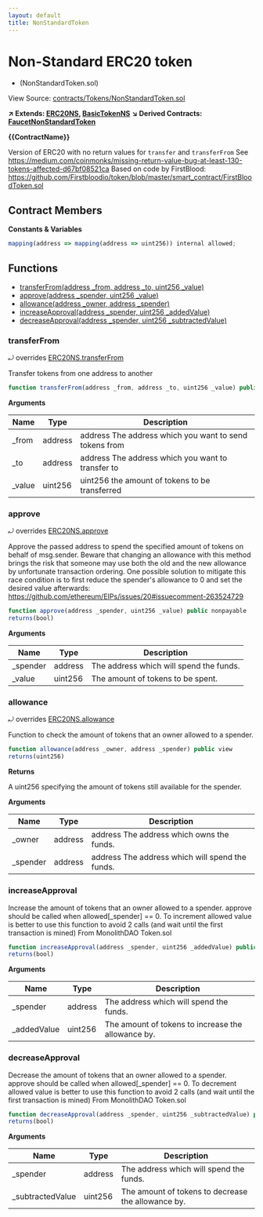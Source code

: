 ```yaml
---
layout: default
title: NonStandardToken
---
```


# Non-Standard ERC20 token
 * (NonStandardToken.sol)

View Source: [contracts/Tokens/NonStandardToken.sol](../contracts/Tokens/NonStandardToken.sol)

**↗ Extends: [ERC20NS](ERC20NS.md), [BasicTokenNS](BasicTokenNS.md)**
**↘ Derived Contracts: [FaucetNonStandardToken](FaucetNonStandardToken.md)**

**{{ContractName}}**

Version of ERC20 with no return values for `transfer` and `transferFrom`
See https://medium.com/coinmonks/missing-return-value-bug-at-least-130-tokens-affected-d67bf08521ca
Based on code by FirstBlood: https://github.com/Firstbloodio/token/blob/master/smart_contract/FirstBloodToken.sol

## Contract Members
**Constants & Variables**

```js
mapping(address => mapping(address => uint256)) internal allowed;

```

## Functions

- [transferFrom(address _from, address _to, uint256 _value)](#transferfrom)
- [approve(address _spender, uint256 _value)](#approve)
- [allowance(address _owner, address _spender)](#allowance)
- [increaseApproval(address _spender, uint256 _addedValue)](#increaseapproval)
- [decreaseApproval(address _spender, uint256 _subtractedValue)](#decreaseapproval)

### transferFrom

⤾ overrides [ERC20NS.transferFrom](ERC20NS.md#transferfrom)

Transfer tokens from one address to another

```js
function transferFrom(address _from, address _to, uint256 _value) public nonpayable
```

**Arguments**

| Name        | Type           | Description  |
| ------------- |------------- | -----|
| _from | address | address The address which you want to send tokens from | 
| _to | address | address The address which you want to transfer to | 
| _value | uint256 | uint256 the amount of tokens to be transferred | 

### approve

⤾ overrides [ERC20NS.approve](ERC20NS.md#approve)

Approve the passed address to spend the specified amount of tokens on behalf of msg.sender.
Beware that changing an allowance with this method brings the risk that someone may use both the old
and the new allowance by unfortunate transaction ordering. One possible solution to mitigate this
race condition is to first reduce the spender's allowance to 0 and set the desired value afterwards:
https://github.com/ethereum/EIPs/issues/20#issuecomment-263524729

```js
function approve(address _spender, uint256 _value) public nonpayable
returns(bool)
```

**Arguments**

| Name        | Type           | Description  |
| ------------- |------------- | -----|
| _spender | address | The address which will spend the funds. | 
| _value | uint256 | The amount of tokens to be spent. | 

### allowance

⤾ overrides [ERC20NS.allowance](ERC20NS.md#allowance)

Function to check the amount of tokens that an owner allowed to a spender.

```js
function allowance(address _owner, address _spender) public view
returns(uint256)
```

**Returns**

A uint256 specifying the amount of tokens still available for the spender.

**Arguments**

| Name        | Type           | Description  |
| ------------- |------------- | -----|
| _owner | address | address The address which owns the funds. | 
| _spender | address | address The address which will spend the funds. | 

### increaseApproval

Increase the amount of tokens that an owner allowed to a spender.
approve should be called when allowed[_spender] == 0. To increment
allowed value is better to use this function to avoid 2 calls (and wait until
the first transaction is mined)
From MonolithDAO Token.sol

```js
function increaseApproval(address _spender, uint256 _addedValue) public nonpayable
returns(bool)
```

**Arguments**

| Name        | Type           | Description  |
| ------------- |------------- | -----|
| _spender | address | The address which will spend the funds. | 
| _addedValue | uint256 | The amount of tokens to increase the allowance by. | 

### decreaseApproval

Decrease the amount of tokens that an owner allowed to a spender.
approve should be called when allowed[_spender] == 0. To decrement
allowed value is better to use this function to avoid 2 calls (and wait until
the first transaction is mined)
From MonolithDAO Token.sol

```js
function decreaseApproval(address _spender, uint256 _subtractedValue) public nonpayable
returns(bool)
```

**Arguments**

| Name        | Type           | Description  |
| ------------- |------------- | -----|
| _spender | address | The address which will spend the funds. | 
| _subtractedValue | uint256 | The amount of tokens to decrease the allowance by. | 

